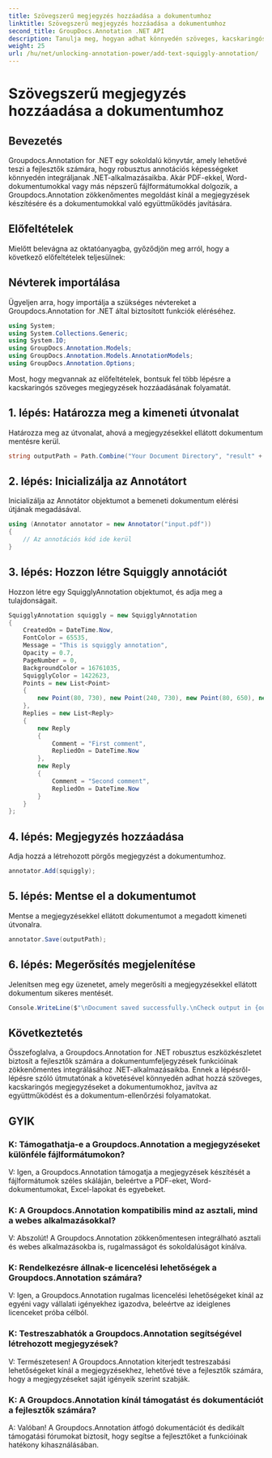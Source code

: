 ```yaml
---
title: Szövegszerű megjegyzés hozzáadása a dokumentumhoz
linktitle: Szövegszerű megjegyzés hozzáadása a dokumentumhoz
second_title: GroupDocs.Annotation .NET API
description: Tanulja meg, hogyan adhat könnyedén szöveges, kacskaringós megjegyzéseket a dokumentumokhoz a Groupdocs.Annotation for .NET segítségével. Fokozza az együttműködést és a dokumentum-ellenőrzési folyamatokat.
weight: 25
url: /hu/net/unlocking-annotation-power/add-text-squiggly-annotation/
---
```


# Szövegszerű megjegyzés hozzáadása a dokumentumhoz

## Bevezetés

Groupdocs.Annotation for .NET egy sokoldalú könyvtár, amely lehetővé teszi a fejlesztők számára, hogy robusztus annotációs képességeket könnyedén integráljanak .NET-alkalmazásaikba. Akár PDF-ekkel, Word-dokumentumokkal vagy más népszerű fájlformátumokkal dolgozik, a Groupdocs.Annotation zökkenőmentes megoldást kínál a megjegyzések készítésére és a dokumentumokkal való együttműködés javítására.

## Előfeltételek

Mielőtt belevágna az oktatóanyagba, győződjön meg arról, hogy a következő előfeltételek teljesülnek:

## Névterek importálása

Ügyeljen arra, hogy importálja a szükséges névtereket a Groupdocs.Annotation for .NET által biztosított funkciók eléréséhez.

```csharp
using System;
using System.Collections.Generic;
using System.IO;
using GroupDocs.Annotation.Models;
using GroupDocs.Annotation.Models.AnnotationModels;
using GroupDocs.Annotation.Options;
```

Most, hogy megvannak az előfeltételek, bontsuk fel több lépésre a kacskaringós szöveges megjegyzések hozzáadásának folyamatát.

## 1. lépés: Határozza meg a kimeneti útvonalat

Határozza meg az útvonalat, ahová a megjegyzésekkel ellátott dokumentum mentésre kerül.

```csharp
string outputPath = Path.Combine("Your Document Directory", "result" + Path.GetExtension("input.pdf"));
```

## 2. lépés: Inicializálja az Annotátort

Inicializálja az Annotátor objektumot a bemeneti dokumentum elérési útjának megadásával.

```csharp
using (Annotator annotator = new Annotator("input.pdf"))
{
    // Az annotációs kód ide kerül
}
```

## 3. lépés: Hozzon létre Squiggly annotációt

Hozzon létre egy SquigglyAnnotation objektumot, és adja meg a tulajdonságait.

```csharp
SquigglyAnnotation squiggly = new SquigglyAnnotation
{
    CreatedOn = DateTime.Now,
    FontColor = 65535,
    Message = "This is squiggly annotation",
    Opacity = 0.7,
    PageNumber = 0,
    BackgroundColor = 16761035,
    SquigglyColor = 1422623,
    Points = new List<Point>
    {
        new Point(80, 730), new Point(240, 730), new Point(80, 650), new Point(240, 650)
    },
    Replies = new List<Reply>
    {
        new Reply
        {
            Comment = "First comment",
            RepliedOn = DateTime.Now
        },
        new Reply
        {
            Comment = "Second comment",
            RepliedOn = DateTime.Now
        }
    }
};
```

## 4. lépés: Megjegyzés hozzáadása

Adja hozzá a létrehozott pörgős megjegyzést a dokumentumhoz.

```csharp
annotator.Add(squiggly);
```

## 5. lépés: Mentse el a dokumentumot

Mentse a megjegyzésekkel ellátott dokumentumot a megadott kimeneti útvonalra.

```csharp
annotator.Save(outputPath);
```

## 6. lépés: Megerősítés megjelenítése

Jelenítsen meg egy üzenetet, amely megerősíti a megjegyzésekkel ellátott dokumentum sikeres mentését.

```csharp
Console.WriteLine($"\nDocument saved successfully.\nCheck output in {outputPath}.");
```

## Következtetés

Összefoglalva, a Groupdocs.Annotation for .NET robusztus eszközkészletet biztosít a fejlesztők számára a dokumentumfeljegyzések funkcióinak zökkenőmentes integrálásához .NET-alkalmazásaikba. Ennek a lépésről-lépésre szóló útmutatónak a követésével könnyedén adhat hozzá szöveges, kacskaringós megjegyzéseket a dokumentumokhoz, javítva az együttműködést és a dokumentum-ellenőrzési folyamatokat.

## GYIK

### K: Támogathatja-e a Groupdocs.Annotation a megjegyzéseket különféle fájlformátumokon?

V: Igen, a Groupdocs.Annotation támogatja a megjegyzések készítését a fájlformátumok széles skáláján, beleértve a PDF-eket, Word-dokumentumokat, Excel-lapokat és egyebeket.

### K: A Groupdocs.Annotation kompatibilis mind az asztali, mind a webes alkalmazásokkal?

V: Abszolút! A Groupdocs.Annotation zökkenőmentesen integrálható asztali és webes alkalmazásokba is, rugalmasságot és sokoldalúságot kínálva.

### K: Rendelkezésre állnak-e licencelési lehetőségek a Groupdocs.Annotation számára?

V: Igen, a Groupdocs.Annotation rugalmas licencelési lehetőségeket kínál az egyéni vagy vállalati igényekhez igazodva, beleértve az ideiglenes licenceket próba célból.

### K: Testreszabhatók a Groupdocs.Annotation segítségével létrehozott megjegyzések?

V: Természetesen! A Groupdocs.Annotation kiterjedt testreszabási lehetőségeket kínál a megjegyzésekhez, lehetővé téve a fejlesztők számára, hogy a megjegyzéseket saját igényeik szerint szabják.

### K: A Groupdocs.Annotation kínál támogatást és dokumentációt a fejlesztők számára?

A: Valóban! A Groupdocs.Annotation átfogó dokumentációt és dedikált támogatási fórumokat biztosít, hogy segítse a fejlesztőket a funkcióinak hatékony kihasználásában.